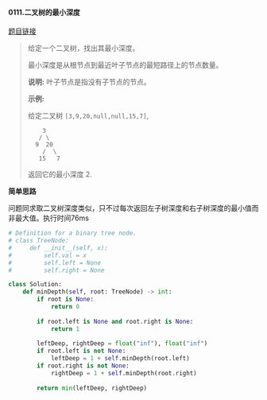 #### 0111.二叉树的最小深度

[题目链接](https://leetcode-cn.com/problems/minimum-depth-of-binary-tree)

> 给定一个二叉树，找出其最小深度。
>
> 最小深度是从根节点到最近叶子节点的最短路径上的节点数量。
>
> **说明:** 叶子节点是指没有子节点的节点。
>
> **示例:**
>
> 给定二叉树 `[3,9,20,null,null,15,7]`,
>
> ```
>     3
>    / \
>   9  20
>     /  \
>    15   7
> ```
>
> 返回它的最小深度  2.

**简单思路**

问题同求取二叉树深度类似，只不过每次返回左子树深度和右子树深度的最小值而非最大值。执行时间76ms

```python
# Definition for a binary tree node.
# class TreeNode:
#     def __init__(self, x):
#         self.val = x
#         self.left = None
#         self.right = None

class Solution:
    def minDepth(self, root: TreeNode) -> int:
        if root is None:
            return 0
        
        if root.left is None and root.right is None:
            return 1
        
        leftDeep, rightDeep = float("inf"), float("inf")
        if root.left is not None:
            leftDeep = 1 + self.minDepth(root.left)
        if root.right is not None:
            rightDeep = 1 + self.minDepth(root.right)
        
        return min(leftDeep, rightDeep)
```



